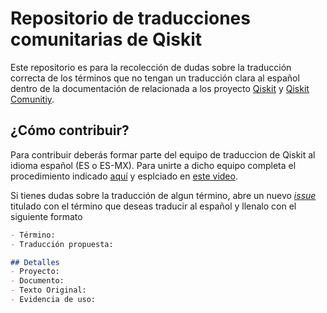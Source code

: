 # Repositorio de traducciones comunitarias de Qiskit

Este repositorio es para la recolección de dudas sobre la traducción correcta de los términos que no tengan un traducción clara al español dentro de la documentación de relacionada a los proyecto [Qiskit](https://github.com/qiskit) y [Qiskit Comunitiy](https://github.com/qiskit-community).

## ¿Cómo contribuir?

Para contribuir deberás formar parte del equipo de traduccion de Qiskit al idioma español (ES o ES-MX). Para unirte a dicho equipo completa el procedimiento indicado [aquí](https://github.com/qiskit-community/qiskit-translations) y esplciado en [este video](https://youtu.be/U7xrQM0lR-0).

Si tienes dudas sobre la traducción de algun término, abre un nuevo [*issue*](https://github.com/QuantumHispano/qiskit-translations/issues/new) titulado con el término que deseas traducir al español y llenalo con el siguiente formato

```markdown
- Término:
- Traducción propuesta:

## Detalles
- Proyecto:
- Documento:
- Texto Original:
- Evidencia de uso:
```
